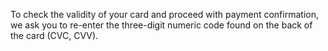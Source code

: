 To check the validity of your card and proceed with payment confirmation, we ask you to re-enter the three-digit numeric code found on the back of the card (CVC, CVV).
